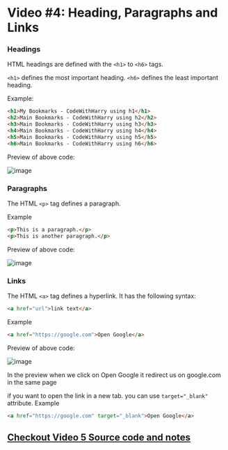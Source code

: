# Video #4: Heading, Paragraphs and Links

### Headings 
HTML headings are defined with the `<h1>` to `<h6>` tags.

`<h1>` defines the most important heading. `<h6>` defines the least important heading.

Example: 
```html
<h1>My Bookmarks - CodeWithHarry using h1</h1>
<h2>Main Bookmarks - CodeWithHarry using h2</h2>  
<h3>Main Bookmarks - CodeWithHarry using h3</h3>  
<h4>Main Bookmarks - CodeWithHarry using h4</h4>  
<h5>Main Bookmarks - CodeWithHarry using h5</h5>  
<h6>Main Bookmarks - CodeWithHarry using h6</h6>
```

Preview of above code:

![image](https://github.com/oyepriyansh/Sigma-Web-Dev-Course/assets/83062406/b9877aa6-d26f-4bf5-b98e-05eb78859919)

### Paragraphs
The HTML `<p>` tag defines a paragraph.

Example
```html
<p>This is a paragraph.</p>
<p>This is another paragraph.</p>
```

Preview of above code:

![image](https://github.com/oyepriyansh/Sigma-Web-Dev-Course/assets/83062406/d1665bc5-78a1-4754-857c-d7e21ea29822)

### Links
The HTML `<a>` tag defines a hyperlink. It has the following syntax:
```html
<a href="url">link text</a>
```
Example 
```html
<a href="https://google.com">Open Google</a>
```

Preview of above code:

![image](https://github.com/oyepriyansh/Sigma-Web-Dev-Course/assets/83062406/87e1306d-244d-43b1-9188-e2e6dd3f2a75)

In the preview when we click on Open Google it redirect us on google.com in the same page

if you want to open the link in a new tab. you can use `target="_blank"` attribute.
Example 
```html
<a href="https://google.com" target="_blank">Open Google</a>
```

## [Checkout Video 5 Source code and notes](https://github.com/CodeWithHarry/Sigma-Web-Dev-Course/tree/main/Video%2005)